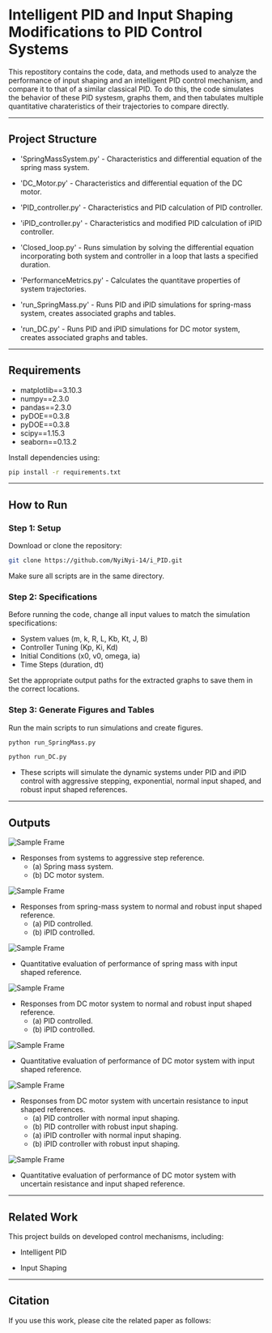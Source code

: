 # Intelligent PID and Input Shaping Modifications to PID Control Systems

This repostitory contains the code, data, and methods used to analyze the performance of input shaping and an intelligent PID control mechanism, and compare it to that of a similar classical PID. To do this, the code simulates the behavior of these PID systesm, graphs them, and then tabulates multiple quantitative charateristics of their trajectories to compare directly.

---

## Project Structure

   - 'SpringMassSystem.py' - Characteristics and differential equation of the spring mass system.
   - 'DC_Motor.py' - Characteristics and differential equation of the DC motor.
   - 'PID_controller.py' - Characteristics and PID calculation of PID controller.
   - 'iPID_controller.py' - Characteristics and modified PID calculation of iPID controller.
   - 'Closed_loop.py' - Runs simulation by solving the differential equation incorporating both system and controller in a loop that lasts a specified duration.
   - 'PerformanceMetrics.py' - Calculates the quantitave properties of system trajectories.

   - 'run_SpringMass.py' - Runs PID and iPID simulations for spring-mass system, creates associated graphs and tables.
   - 'run_DC.py' - Runs PID and iPID simulations for DC motor system, creates associated graphs and tables.

---

## Requirements

- matplotlib==3.10.3
- numpy==2.3.0
- pandas==2.3.0
- pyDOE==0.3.8
- pyDOE==0.3.8
- scipy==1.15.3
- seaborn==0.13.2

Install dependencies using:

```bash
pip install -r requirements.txt
```
---

## How to Run

### Step 1: Setup

Download or clone the repository:

```bash
git clone https://github.com/NyiNyi-14/i_PID.git
```

Make sure all scripts are in the same directory.

### Step 2: Specifications

Before running the code, change all input values to match the simulation specifications:
 - System values (m, k, R, L, Kb, Kt, J, B)
 - Controller Tuning (Kp, Ki, Kd)
 - Initial Conditions (x0, v0, omega, ia)
 - Time Steps (duration, dt)

<!-- In the run_DC.py script, select the reference signal and data to evaluate in the tables, as described in the comment on lines 458-459, and lines 493-494. -->

Set the appropriate output paths for the extracted graphs to save them in the correct locations.

### Step 3: Generate Figures and Tables

Run the main scripts to run simulations and create figures.

```bash
python run_SpringMass.py
```

```bash
python run_DC.py
```

- These scripts will simulate the dynamic systems under PID and iPID control with aggressive stepping, exponential, normal input shaped, and robust input shaped references.

---

## Outputs


![Sample Frame](media/Step_Graphs.png)

- Responses from systems to aggressive step reference.
    - (a) Spring mass system.
    - (b) DC motor system.

![Sample Frame](media/Spring_IS_Graphs.png)

- Responses from spring-mass system to normal and robust input shaped reference.
    - (a) PID controlled.
    - (b) iPID controlled.

 ![Sample Frame](media/SM_Perofrmance.png)

- Quantitative evaluation of performance of spring mass with input shaped reference.

![Sample Frame](media/DC_IS_Graphs.png)

- Responses from DC motor system to normal and robust input shaped reference.
    - (a) PID controlled.
    - (b) iPID controlled.
 
 ![Sample Frame](media/DC_Performance.png)

- Quantitative evaluation of performance of DC motor system with input shaped reference.

![Sample Frame](media/DC_IS_Sample_Graphs.png)

- Responses from DC motor system with uncertain resistance to input shaped references.
    - (a) PID controller with normal input shaping.
    - (b) PID controller with robust input shaping.
    - (a) iPID controller with normal input shaping.
    - (b) iPID controller with robust input shaping.

 ![Sample Frame](media/DC_Sample_Performance.png)

- Quantitative evaluation of performance of DC motor system with uncertain resistance and input shaped reference.

---

## Related Work

This project builds on developed control mechanisms, including:

- Intelligent PID

- Input Shaping

---

## Citation

If you use this work, please cite the related paper as follows:
<!-- 
---

## Author

**Nyi Nyi Aung** 

PhD Student, Mechanical and Industrial Engineering - LSU, USA

MSc, Sustainable Transportation and Electrical Power Systems - UniOvi, Spain

BE, Electrical Power - YTU, Myanmar

##

**Bradley Wight** 

B.S. Student, Mechanical Engineering

Louisiana State University

##

**Adrian Stein, PhD**

Assistant Professor

Department of Mechanical and Industrial Engineering

Louisiana State University

## -->